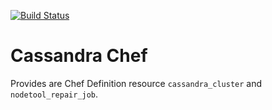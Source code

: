 [![Build Status](https://circleci.com/gh/mmi-cookbooks/cassandra-chef.svg?style=svg)](https://circleci.com/gh/mmi-cookbooks/cassandra-chef)

# Cassandra Chef

Provides are Chef Definition resource `cassandra_cluster` and `nodetool_repair_job`.
